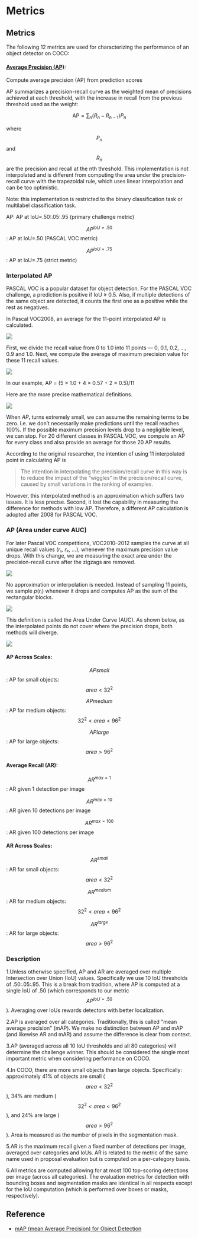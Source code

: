 # Metrics

## Metrics

The following 12 metrics are used for characterizing the performance of an object detector on COCO:

#### [Average Precision \(AP\)](https://scikit-learn.org/stable/modules/generated/sklearn.metrics.precision_recall_curve.html):

Compute average precision \(AP\) from prediction scores

AP summarizes a precision-recall curve as the weighted mean of precisions achieved at each threshold, with the increase in recall from the previous threshold used as the weight:

$$
\text{AP} = \sum_n (R_n - R_{n-1}) P_n
$$

where $$P_n$$ and $$R_n$$ are the precision and recall at the nth threshold. This implementation is not interpolated and is different from computing the area under the precision-recall curve with the trapezoidal rule, which uses linear interpolation and can be too optimistic.

Note: this implementation is restricted to the binary classification task or multilabel classification task.

AP: AP at IoU=.50:.05:.95 \(primary challenge metric\)

$$AP^{IoU=.50}$$: AP at IoU=.50 \(PASCAL VOC metric\)

$$AP^{IoU=.75}$$: AP at IoU=.75 \(strict metric\)

### **Interpolated AP**

PASCAL VOC is a popular dataset for object detection. For the PASCAL VOC challenge, a prediction is positive if IoU ≥ 0.5. Also, if multiple detections of the same object are detected, it counts the first one as a positive while the rest as negatives.

In Pascal VOC2008, an average for the 11-point interpolated AP is calculated.

![](https://miro.medium.com/max/4400/1*naz02wO-XMywlwAdFzF-GA.jpeg)

First, we divide the recall value from 0 to 1.0 into 11 points — 0, 0.1, 0.2, …, 0.9 and 1.0. Next, we compute the average of maximum precision value for these 11 recall values.

![](https://miro.medium.com/max/3168/1*OIOis-n603z1Xngo_Ip6Dw.jpeg)

In our example, AP = \(5 × 1.0 + 4 × 0.57 + 2 × 0.5\)/11

Here are the more precise mathematical definitions.

![](https://miro.medium.com/max/1566/1*5C4GaqxfPrq-9lFINMix8Q.png)

When *AP*ᵣ turns extremely small, we can assume the remaining terms to be zero. i.e. we don’t necessarily make predictions until the recall reaches 100%. If the possible maximum precision levels drop to a negligible level, we can stop. For 20 different classes in PASCAL VOC, we compute an AP for every class and also provide an average for those 20 AP results.

According to the original researcher, the intention of using 11 interpolated point in calculating AP is

> The intention in interpolating the precision/recall curve in this way is to reduce the impact of the “wiggles” in the precision/recall curve, caused by small variations in the ranking of examples.

However, this interpolated method is an approximation which suffers two issues. It is less precise. Second, it lost the capability in measuring the difference for methods with low AP. Therefore, a different AP calculation is adopted after 2008 for PASCAL VOC.

### AP \(Area under curve AUC\)

For later Pascal VOC competitions, VOC2010–2012 samples the curve at all unique recall values \(_r₁, r₂, …_\), whenever the maximum precision value drops. With this change, we are measuring the exact area under the precision-recall curve after the zigzags are removed.

![](https://miro.medium.com/max/3520/1*TAuQ3UOA8xh_5wI5hwLHcg.jpeg)

No approximation or interpolation is needed. Instead of sampling 11 points, we sample _p_\(_rᵢ_\) whenever it drops and computes AP as the sum of the rectangular blocks.

![](https://miro.medium.com/max/3520/1*q6S0m6R6mQA1J6K30HZkvw.jpeg)

This definition is called the Area Under Curve \(AUC\). As shown below, as the interpolated points do not cover where the precision drops, both methods will diverge.

![](https://miro.medium.com/max/3520/1*dEfFSY6vFPSun96lRoxOEw.jpeg)

#### AP Across Scales:

$$AP{small}$$: AP for small objects: $$area < 32^2$$

$$AP{medium}$$: AP for medium objects: $$32^2 < area < 96^2$$

$$AP{large}$$: AP for large objects: $$area > 96^2$$

#### Average Recall \(AR\):

$$AR^{max=1}$$: AR given 1 detection per image

$$AR^{max=10}$$: AR given 10 detections per image

$$AR^{max=100}$$: AR given 100 detections per image

#### AR Across Scales:

$$AR^{small}$$: AR for small objects: $$area < 32^2$$

$$AR^{medium}$$: AR for medium objects: $$32^2 < area < 96^2$$

$$AR^{large}$$: AR for large objects: $$area > 96^2$$

### Description

1.Unless otherwise specified, AP and AR are averaged over multiple Intersection over Union \(IoU\) values. Specifically we use 10 IoU thresholds of .50:.05:.95. This is a break from tradition, where AP is computed at a single IoU of .50 \(which corresponds to our metric $$AP^{IoU=.50}$$\). Averaging over IoUs rewards detectors with better localization.

2.AP is averaged over all categories. Traditionally, this is called "mean average precision" \(mAP\). We make no distinction between AP and mAP \(and likewise AR and mAR\) and assume the difference is clear from context.

3.AP \(averaged across all 10 IoU thresholds and all 80 categories\) will determine the challenge winner. This should be considered the single most important metric when considering performance on COCO.

4.In COCO, there are more small objects than large objects. Specifically: approximately 41% of objects are small \($$area < 32^2$$\), 34% are medium \($$32^2 < area < 96^2$$\), and 24% are large \($$area > 96^2$$\). Area is measured as the number of pixels in the segmentation mask.

5.AR is the maximum recall given a fixed number of detections per image, averaged over categories and IoUs. AR is related to the metric of the same name used in proposal evaluation but is computed on a per-category basis.

6.All metrics are computed allowing for at most 100 top-scoring detections per image \(across all categories\). The evaluation metrics for detection with bounding boxes and segmentation masks are identical in all respects except for the IoU computation \(which is performed over boxes or masks, respectively\).

## Reference

- [mAP \(mean Average Precision\) for Object Detection](https://medium.com/@jonathan_hui/map-mean-average-precision-for-object-detection-45c121a31173)
